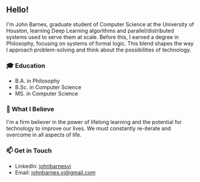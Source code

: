 ## Hello!

I'm John Barnes, graduate student of Computer Science at the University of Houston, learning Deep Learning algorithms and parallel/distributed systems used to serve them at scale. Before this, I earned a degree in Philosophy, focusing on systems of formal logic. This blend shapes the way I approach problem-solving and think about the possibilities of technology.

### 🎓 Education

- B.A. in Philosophy
- B.Sc. in Computer Science
- MS. in Computer Science

### 📖 What I Believe

I'm a firm believer in the power of lifelong learning and the potential for technology to improve our lives. We must constantly re-iterate and overcome in all aspects of life.

### 📫 Get in Touch

- LinkedIn: [johnbarnesvi](https://www.linkedin.com/in/johnbarnesvi)
- Email: [johnbarnes.vi@gmail.com](mailto:johnbarnes.vi@gmail.com)
